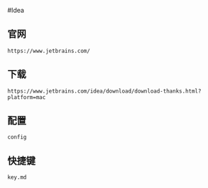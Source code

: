#Idea
## 官网
    https://www.jetbrains.com/
## 下载
    https://www.jetbrains.com/idea/download/download-thanks.html?platform=mac
## 配置
    config
## 快捷键
    key.md
